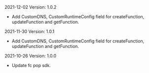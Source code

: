 2021-12-02 Version: 1.0.2
- Add CustomDNS, CustomRuntimeConfig field for createFunction, updateFunction and getFunction.

2021-11-30 Version: 1.0.1
- Add CustomDNS, CustomRuntimeConfig field for createFunction, updateFunction and getFunction.

2021-10-26 Version: 1.0.0
- Update fc pop sdk.

